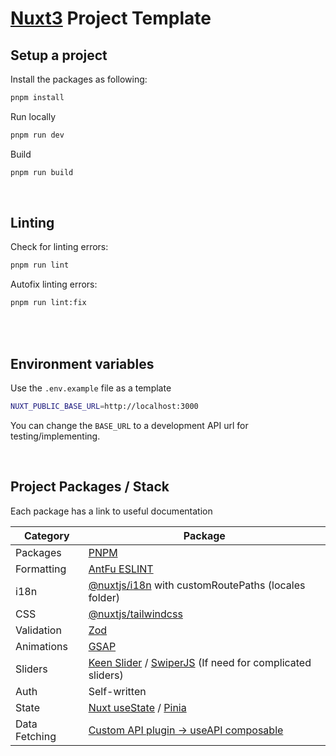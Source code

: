 # [Nuxt3](https://nuxt.com/docs/getting-started/introduction) Project Template

## Setup a project
Install the packages as following:
```bash
pnpm install
```

Run locally
```bash
pnpm run dev
```

Build
```bash
pnpm run build
```

<br>

## Linting
Check for linting errors:
```bash
pnpm run lint
```

Autofix linting errors:
```bash
pnpm run lint:fix
```
<br>
<br>

## Environment variables
Use the `.env.example` file as a template
```bash
NUXT_PUBLIC_BASE_URL=http://localhost:3000
```
You can change the `BASE_URL` to a development API url for testing/implementing.

<br>

## Project Packages / Stack

Each package has a link to useful documentation

| Category | Package |
| --- | --- |
| Packages | [PNPM](https://pnpm.io/) |
| Formatting | [AntFu ESLINT](https://github.com/antfu/eslint-config) |
| i18n | [@nuxtjs/i18n](https://i18n.nuxtjs.org/docs/getting-started) with customRoutePaths (locales folder) |
| CSS | [@nuxtjs/tailwindcss](https://tailwindcss.nuxtjs.org/getting-started/configuration) |
| Validation | [Zod](https://zod.dev/) |
| Animations | [GSAP](https://gsap.com/docs/v3/) |
| Sliders | [Keen Slider](https://keen-slider.io/docs) / [SwiperJS](https://swiperjs.com/vue) (If need for complicated sliders) |
| Auth | Self-written |
| State | [Nuxt useState](https://nuxt.com/docs/api/composables/use-state) / [Pinia](https://pinia.vuejs.org/ssr/nuxt.html) |
| Data Fetching | [Custom API plugin → useAPI composable](https://notes.atinux.com/nuxt-custom-fetch) |
